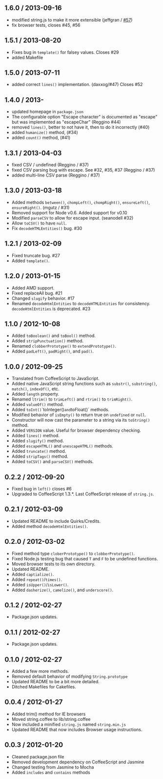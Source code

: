 1.6.0 / 2013-09-16
------------------
* modified string.js to make it more extensible (jeffgran / [#57][57])
* fix browser tests, closes #45, #56

1.5.1 / 2013-08-20
------------------
* Fixes bug in `template()` for falsey values. Closes #29
* added Makefile

1.5.0 / 2013-07-11
------------------
* added correct `lines()` implementation. (daxxog/#47) Closes #52

1.4.0 / 2013-
------------------
* updated homepage in `package.json`
* The configurable option "Escape character" is documented as "escape" but was implemented as "escapeChar" (Reggino #44)
* removed `lines()`, better to not have it, then to do it incorrectly (#40)
* added `humanize()` method, (#34)
* added `count()` method, (#41) 

1.3.1 / 2013-04-03
------------------
* fixed CSV / undefined (Reggino / #37)
* fixed CSV parsing bug with escape. See #32, #35, #37 (Reggino / #37)
* added multi-line CSV parse (Reggino / #37)

1.3.0 / 2013-03-18
------------------
* Added methods `between()`, `chompLeft()`, `chompRight()`, `ensureLeft()`, `ensureRight()`. (mgutz / #31)
* Removed support for Node v0.6. Added support for v0.10
* Modified `parseCSV` to allow for escape input. (seanodell #32)
* Allow `toCSV()` to have `null`.
* Fix `decodeHTMLEntities()` bug. #30

1.2.1 / 2013-02-09
------------------
* Fixed truncate bug. #27
* Added `template()`.

1.2.0 / 2013-01-15
------------------
* Added AMD support.
* Fixed replaceAll bug. #21
* Changed `slugify` behavior. #17
* Renamed `decodeHtmlEntities` to `decodeHTMLEntities` for consistency. `decodeHtmlEntities` is deprecated. #23
 

1.1.0 / 2012-10-08
------------------
* Added `toBoolean()` and `toBool()` method.
* Added `stripPunctuation()` method.
* Renamed `clobberPrototype()` to `extendPrototype()`.
* Added `padLeft()`, `padRight()`, and `pad()`.


1.0.0 / 2012-09-25
------------------
* Translated from CoffeeScript to JavaScript.
* Added native JavaScript string functions such as `substr()`, `substring()`, `match()`, `indexOf()`, etc.
* Added `length` property.
* Renamed `ltrim()` to `trimLeft()` and `rtrim()` to `trimRight()`.
* Added `valueOf()` method.
* Added `toInt()`\`toInteger()` and `toFloat()` methods.
* Modified behavior of `isEmpty()` to return true on `undefined` or `null`.
* Constructor will now cast the parameter to a string via its `toString()` method.
* Added `VERSION` value. Useful for browser dependency checking.
* Added `lines()` method.
* Added `slugify()` method. 
* Added `escapeHTML()` and `unescapeHTML()` methods.
* Added `truncate()` method.
* Added `stripTags()` method.
* Added `toCSV()` and `parseCSV()` methods.

0.2.2 / 2012-09-20
------------------
* Fixed bug in `left()` closes #6
* Upgraded to CoffeeScript 1.3.*. Last CoffeeScript release of `string.js`.

0.2.1 / 2012-03-09
------------------
* Updated README to include Quirks/Credits.
* Added method `decodeHtmlEntities()`.

0.2.0 / 2012-03-02
------------------
* Fixed method type `cloberPrototype()` to `clobberPrototype()`.
* Fixed Node.js testing bug that caused `T` and `F` to be undefined functions.
* Moved browser tests to its own directory.
* Updated README.
* Added `captialize()`.
* Added `repeat()`/`times()`.
* Added `isUpper()`/`isLower()`.
* Added `dasherize()`, `camelize()`, and `underscore()`.

0.1.2 / 2012-02-27
------------------
* Package.json updates.

0.1.1 / 2012-02-27
------------------
* Package.json updates.

0.1.0 / 2012-02-27
------------------
* Added a few more methods.
* Removed default behavior of modifying `String.prototype`
* Updated README to be a bit more detailed.
* Ditched Makefiles for Cakefiles.

0.0.4 / 2012-01-27
----------------------
* Added trim() method for IE browsers
* Moved string.coffee to lib/string.coffee
* Now included a minified `string.js` named `string.min.js`
* Updated README that now includes Browser usage instructions.

0.0.3 / 2012-01-20
------------------
* Cleaned package.json file
* Removed development dependency on CoffeeScript and Jasmine
* Changed testing from Jasmine to Mocha
* Added `includes` and `contains` methods

[57]: https://github.com/jprichardson/string.js/pull/57
